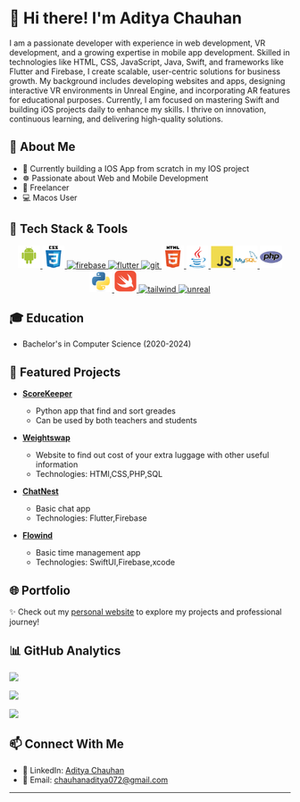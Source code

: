 # 👋 Hi there! I'm Aditya Chauhan

I am a passionate developer with experience in web development, VR development, and a growing expertise in mobile app development. Skilled in technologies like HTML, CSS, JavaScript, Java, Swift, and frameworks like Flutter and Firebase, I create scalable, user-centric solutions for business growth. My background includes developing websites and apps, designing interactive VR environments in Unreal Engine, and incorporating AR features for educational purposes. Currently, I am focused on mastering Swift and building iOS projects daily to enhance my skills. I thrive on innovation, continuous learning, and delivering high-quality solutions.

## 🚀 About Me
- 🍎 Currently building a IOS App from scratch in my IOS project
- ☸️ Passionate about Web and Mobile Development
- 🐧 Freelancer  
- 💻 Macos User

## 🔧 Tech Stack & Tools
<div align="center">
 <a href="https://developer.android.com" target="_blank" rel="noreferrer"> <img src="https://raw.githubusercontent.com/devicons/devicon/master/icons/android/android-original-wordmark.svg" alt="android" width="40" height="40"/> </a>
 <a href="https://www.w3schools.com/css/" target="_blank" rel="noreferrer"> <img src="https://raw.githubusercontent.com/devicons/devicon/master/icons/css3/css3-original-wordmark.svg" alt="css3" width="40" height="40"/> </a> 
 <a href="https://firebase.google.com/" target="_blank" rel="noreferrer"> <img src="https://www.vectorlogo.zone/logos/firebase/firebase-icon.svg" alt="firebase" width="40" height="40"/> </a> 
 <a href="https://flutter.dev" target="_blank" rel="noreferrer"> <img src="https://www.vectorlogo.zone/logos/flutterio/flutterio-icon.svg" alt="flutter" width="40" height="40"/> </a> 
 <a href="https://git-scm.com/" target="_blank" rel="noreferrer"> <img src="https://www.vectorlogo.zone/logos/git-scm/git-scm-icon.svg" alt="git" width="40" height="40"/> </a> 
 <a href="https://www.w3.org/html/" target="_blank" rel="noreferrer"> <img src="https://raw.githubusercontent.com/devicons/devicon/master/icons/html5/html5-original-wordmark.svg" alt="html5" width="40" height="40"/> </a> 
 <a href="https://www.java.com" target="_blank" rel="noreferrer"> <img src="https://raw.githubusercontent.com/devicons/devicon/master/icons/java/java-original.svg" alt="java" width="40" height="40"/> </a> 
 <a href="https://developer.mozilla.org/en-US/docs/Web/JavaScript" target="_blank" rel="noreferrer"> <img src="https://raw.githubusercontent.com/devicons/devicon/master/icons/javascript/javascript-original.svg" alt="javascript" width="40" height="40"/> </a> 
 <a href="https://www.mysql.com/" target="_blank" rel="noreferrer"> <img src="https://raw.githubusercontent.com/devicons/devicon/master/icons/mysql/mysql-original-wordmark.svg" alt="mysql" width="40" height="40"/> </a> 
 <a href="https://www.php.net" target="_blank" rel="noreferrer"> <img src="https://raw.githubusercontent.com/devicons/devicon/master/icons/php/php-original.svg" alt="php" width="40" height="40"/> </a> 
 <a href="https://www.python.org" target="_blank" rel="noreferrer"> <img src="https://raw.githubusercontent.com/devicons/devicon/master/icons/python/python-original.svg" alt="python" width="40" height="40"/> </a> 
 <a href="https://developer.apple.com/swift/" target="_blank" rel="noreferrer"> <img src="https://raw.githubusercontent.com/devicons/devicon/master/icons/swift/swift-original.svg" alt="swift" width="40" height="40"/> </a> 
 <a href="https://tailwindcss.com/" target="_blank" rel="noreferrer"> <img src="https://www.vectorlogo.zone/logos/tailwindcss/tailwindcss-icon.svg" alt="tailwind" width="40" height="40"/> </a> 
 <a href="https://unrealengine.com/" target="_blank" rel="noreferrer"> <img src="https://raw.githubusercontent.com/kenangundogan/fontisto/036b7eca71aab1bef8e6a0518f7329f13ed62f6b/icons/svg/brand/unreal-engine.svg" alt="unreal" width="40" height="40"/> </a> </p>


</div>

## 🎓 Education
- Bachelor's in Computer Science (2020-2024)


## 🌟 Featured Projects
- **[ScoreKeeper](https://github.com/aditya072690/ScoreKeeper)**
  - Python app that find and sort greades
  -  Can be used by both teachers and students 

- **[Weightswap](https://github.com/aditya072690/weightswap)**
  - Website to find out cost of your extra luggage with other useful information
  - Technologies: HTMl,CSS,PHP,SQL

- **[ChatNest](https://github.com/aditya072690/ChatNest)**
  - Basic chat app
  - Technologies: Flutter,Firebase

- **[Flowind](https://github.com/aditya072690/Flowind)**
  - Basic time management app
  - Technologies: SwiftUI,Firebase,xcode

## 🌐 Portfolio
✨ Check out my [personal website](https://aditya072690.github.io/aditya/) to explore my projects and professional journey!

## 📊 GitHub Analytics


![](https://github-readme-stats.vercel.app/api?username=aditya072690&theme=onedark&hide_border=false&include_all_commits=true&count_private=false)

![](https://github-readme-stats.vercel.app/api/top-langs/?username=aditya072690&theme=onedark&hide_border=false&include_all_commits=true&count_private=false&layout=compact)

![](https://github-profile-trophy.vercel.app/api?username=aditya072690&theme=onedark&no-frame=false&no-bg=true&margin-w=4)

</div>

## 📫 Connect With Me
- 💼 LinkedIn: [Aditya Chauhan](www.linkedin.com/in/adityachauhan072)
- 📧 Email: chauhanaditya072@gmail.com

---
